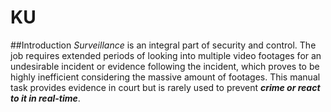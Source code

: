 # KU
##Introduction 
*Surveillance* is an integral part of security and control. The job requires extended periods of looking into multiple video footages for an undesirable incident or evidence following the incident, which proves to be highly inefficient considering the massive amount of footages. This manual task provides evidence in court but is rarely used to prevent ***crime or react to it in real-time***.

